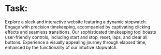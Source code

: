 # Task:
Explore a sleek and interactive website featuring a dynamic stopwatch. Engage with precision timekeeping, accompanied by captivating clicking effects and seamless transitions. Our sophisticated timekeeping tool boasts user-friendly controls, including start and stop, reset, laps, and clear all buttons. Experience a visually appealing journey through elapsed time, enhanced by the functionality of our intuitive stopwatch.
